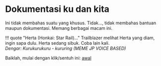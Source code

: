 # Dokumentasi ku dan kita
Ini tidak membahas suatu yang khusus. Tidak..., tidak membahas bantuan 
maupun dokumentasi. Memang berbagai macam ini.

!!! quote "Herta (Honkai: Star Rail)..."
    Trailblazer melihat Herta yang diam, ingin sapa dulu. Herta sedang 
    sibuk. Coba lain kali.<br/>_Dengar: Kurukurukuru - kururing (MEME JP 
    VOICE BASED)_

Baiklah, mulai dengan klik/sentuh ini: [awal](Awal)
